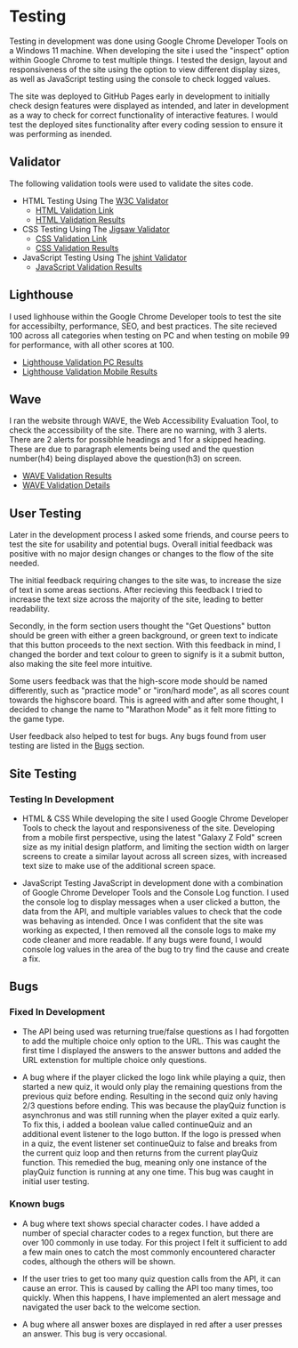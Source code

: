 # Testing

Testing in development was done using Google Chrome Developer Tools on a Windows 11 machine. When developing the site i used the "inspect" option within Google Chrome to test multiple things. I tested the design, layout and responsiveness of the site using the option to view different display sizes, as well as JavaScript testing using the console to check logged values.

The site was deployed to GitHub Pages early in development to initially check design features were displayed as intended, and later in development as a way to check for correct functionality of interactive features. I would test the deployed sites functionality after every coding session to ensure it was performing as inended.

## Validator

The following validation tools were used to validate the sites code.

- HTML Testing Using The [W3C Validator](https://validator.w3.org/)
    - [HTML Validation Link](https://validator.w3.org/nu/?doc=https%3A%2F%2Fkylemardell.github.io%2Fquiz-crunch%2F)
    - [HTML Validation Results](/media/testing/html-validation.png)
- CSS Testing Using The [Jigsaw Validator](https://jigsaw.w3.org/css-validator/)
    - [CSS Validation Link](https://jigsaw.w3.org/css-validator/validator?uri=https%3A%2F%2Fkylemardell.github.io%2Fquiz-crunch%2F&profile=css3svg&usermedium=all&warning=1&vextwarning=&lang=en)
    - [CSS Validation Results](/media/testing/css-validation.png)
- JavaScript Testing Using The [jshint Validator](https://jshint.com/)
    - [JavaScript Validation Results](/media/testing/js-validation.png)

## Lighthouse

I used lighhouse within the Google Chrome Developer tools to test the site for accessibilty, performance, SEO, and best practices. The site recieved 100 across all categories when testing on PC and when testing on mobile 99 for performance, with all other scores at 100.

- [Lighthouse Validation PC Results](/media/testing/lighthouse-desktop.png)
- [Lighthouse Validation Mobile Results](/media/testing/lighthouse-mobile.png)

## Wave

I ran the website through WAVE, the Web Accessibility Evaluation Tool, to check the accessibility of the site. There are no warning, with 3 alerts. There are 2 alerts for possibhle headings and 1 for a skipped heading. These are due to paragraph elements being used and the question number(h4) being displayed above the question(h3) on screen.

- [WAVE Validation Results](/media/testing/wave-summary.png)
- [WAVE Validation Details](/media/testing/wave-details.png)

## User Testing

Later in the development process I asked some friends, and course peers to test the site for usability and potential bugs. Overall initial feedback was positive with no major design changes or changes to the flow of the site needed. 

The initial feedback requiring changes to the site was, to increase the size of text in some areas sections. After recieving this feedback I tried to increase the text size across the majority of the site, leading to better readability. 

Secondly, in the form section users thought the "Get Questions" button should be green with either a green background, or green text to indicate that this button proceeds to the next section. With this feedback in mind, I changed the border and text colour to green to signify is it a submit button, also making the site feel more intuitive.

Some users feedback was that the high-score mode should be named differently, such as "practice mode" or "iron/hard mode", as all scores count towards the highscore board. This is agreed with and after some thought, I decided to change the name to "Marathon Mode" as it felt more fitting to the game type.

User feedback also helped to test for bugs. Any bugs found from user testing are listed in the [Bugs](#bugs) section.

## Site Testing

### Testing In Development

- HTML & CSS
    While developing the site I used Google Chrome Developer Tools to check the layout and responsiveness of the site. Developing from a mobile first perspective, using the latest "Galaxy Z Fold" screen size as my initial design platform, and limiting the section width on larger screens to create a similar layout across all screen sizes, with increased text size to make use of the additional screen space. 

- JavaScript
    Testing JavaScript in development done with a combination of Google Chrome Developer Tools and the Console Log function. I used the console log to display messages when a user clicked a button, the data from the API, and multiple variables values to check that the code was behaving as intended. Once I was confident that the site was working as expected, I then removed all the console logs to make my code cleaner and more readable. If any bugs were found, I would console log values in the area of the bug to try find the cause and create a fix.

## Bugs

### Fixed In Development

- The API being used was returning true/false questions as I had forgotten to add the multiple choice only option to the URL. This was caught the first time I displayed the answers to the answer buttons and added the URL extenstion for multiple choice only questions. 

- A bug where if the player clicked the logo link while playing a quiz, then started a new quiz, it would only play the remaining questions from the previous quiz before ending. Resulting in the second quiz only having 2/3 questions before ending. This was because the playQuiz function is asynchronus and was still running when the player exited a quiz early. To fix this, i added a boolean value called continueQuiz and an additional event listener to the logo button. If the logo is pressed when in a quiz, the event listener set continueQuiz to false and breaks from the current quiz loop and then returns from the current playQuiz function. This remedied the bug, meaning only one instance of the playQuiz function is running at any one time. This bug was caught in initial user testing.

### Known bugs

- A bug where text shows special character codes. I have added a number of special character codes to a regex function, but there are over 100 commonly in use today. For this project I felt it sufficient to add a few main ones to catch the most commonly encountered character codes, although the others will be shown.

- If the user tries to get too many quiz question calls from the API, it can cause an error. This is caused by calling the API too many times, too quickly. When this happens, I have implemented an alert message and navigated the user back to the welcome section.

- A bug where all answer boxes are displayed in red after a user presses an answer. This bug is very occasional.